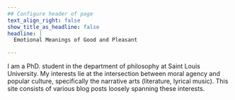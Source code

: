 ```yaml
---
## Configure header of page
text_align_right: false
show_title_as_headline: false
headline: |
  Emotional Meanings of Good and Pleasant  

---
```


<!-- this is a subheadline -->
I am a PhD. student in the department of philosophy at Saint Louis University. My interests lie at the intersection between moral agency and popular culture, specifically the narrative arts (literature, lyrical music). This site consists of various blog posts loosely spanning these interests.

